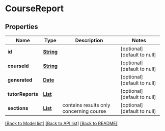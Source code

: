 # CourseReport
## Properties

Name | Type | Description | Notes
------------ | ------------- | ------------- | -------------
**id** | [**String**](string.md) |  | [optional] [default to null]
**courseId** | [**String**](string.md) |  | [optional] [default to null]
**generated** | [**Date**](DateTime.md) |  | [optional] [default to null]
**tutorReports** | [**List**](TutorReport.md) |  | [optional] [default to null]
**sections** | [**List**](ResultSection.md) | contains results only concerning course | [optional] [default to null]

[[Back to Model list]](../README.md#documentation-for-models) [[Back to API list]](../README.md#documentation-for-api-endpoints) [[Back to README]](../README.md)

